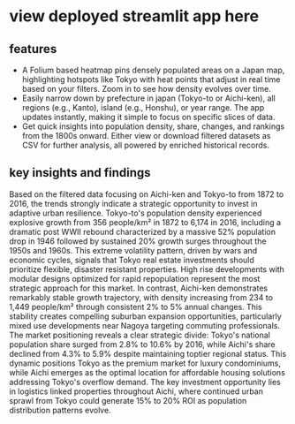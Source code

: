 # view deployed streamlit app here

## features
- A Folium based heatmap pins densely populated areas on a Japan map, highlighting hotspots like Tokyo with heat points that adjust in real time based on your filters. Zoom in to see how density evolves over time.
- Easily narrow down by prefecture in japan (Tokyo-to or Aichi-ken), all regions (e.g., Kanto), island (e.g., Honshu), or year range. The app updates instantly, making it simple to focus on specific slices of data.
- Get quick insights into population density, share, changes, and rankings from the 1800s onward. Either view or download filtered datasets as CSV for further analysis, all powered by enriched historical records.

## key insights and findings
Based on the filtered data focusing on Aichi-ken and Tokyo-to from 1872 to 2016, the trends strongly indicate a strategic opportunity to invest in adaptive urban resilience. Tokyo-to's population density experienced explosive growth from 356 people/km² in 1872 to 6,174 in 2016, including a dramatic post WWII rebound characterized by a massive 52% population drop in 1946 followed by sustained 20% growth surges throughout the 1950s and 1960s.
This extreme volatility pattern, driven by wars and economic cycles, signals that Tokyo real estate investments should prioritize flexible, disaster resistant properties. High rise developments with modular designs optimized for rapid repopulation represent the most strategic approach for this market.
In contrast, Aichi-ken demonstrates remarkably stable growth trajectory, with density increasing from 234 to 1,449 people/km² through consistent 2% to 5% annual changes. This stability creates compelling suburban expansion opportunities, particularly mixed use developments near Nagoya targeting commuting professionals.
The market positioning reveals a clear strategic divide: Tokyo's national population share surged from 2.8% to 10.6% by 2016, while Aichi's share declined from 4.3% to 5.9% despite maintaining toptier regional status. This dynamic positions Tokyo as the premium market for luxury condominiums, while Aichi emerges as the optimal location for affordable housing solutions addressing Tokyo's overflow demand.
The key investment opportunity lies in logistics linked properties throughout Aichi, where continued urban sprawl from Tokyo could generate 15% to 20% ROI as population distribution patterns evolve.


